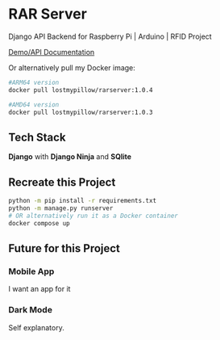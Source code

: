 # RAR Server
Django API Backend for Raspberry Pi | Arduino | RFID Project

[Demo/API Documentation](https://rarserver.lostmypillow.duckdns.org/api/docs)

Or alternatively pull my Docker image:

```bash
#ARM64 version
docker pull lostmypillow/rarserver:1.0.4

#AMD64 version
docker pull lostmypillow/rarserver:1.0.3
```

## Tech Stack
**Django** with **Django Ninja** and **SQlite**


## Recreate this Project

```bash
python -m pip install -r requirements.txt
python -m manage.py runserver
# OR alternatively run it as a Docker container
docker compose up
```


## Future for this Project

### Mobile App
I want an app for it

### Dark Mode
Self explanatory.
